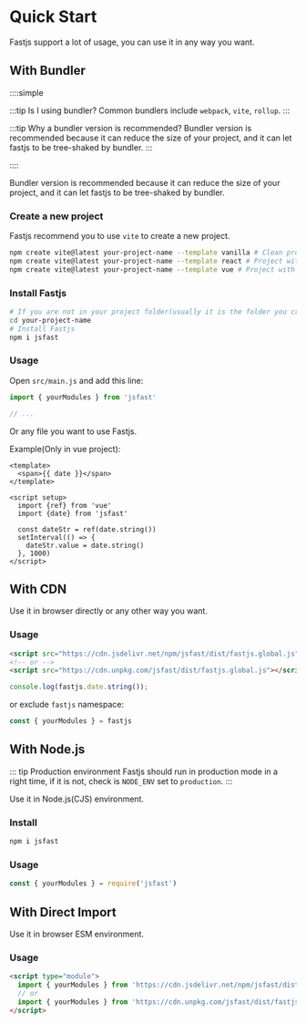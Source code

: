 # Quick Start

Fastjs support a lot of usage, you can use it in any way you want.

## With Bundler <Badge text="Recommended" />

::::simple

:::tip Is I using bundler?
Common bundlers include `webpack`, `vite`, `rollup`.
:::

:::tip Why a bundler version is recommended?
Bundler version is recommended because it can reduce the size of your project, and it can let fastjs to be tree-shaked by bundler.
:::

::::

Bundler version is recommended because it can reduce the size of your project,
and it can let fastjs to be tree-shaked by bundler.

### Create a new project

Fastjs recommend you to use `vite` to create a new project.

```bash
npm create vite@latest your-project-name --template vanilla # Clean project without any framework
npm create vite@latest your-project-name --template react # Project with React
npm create vite@latest your-project-name --template vue # Project with Vue
```

### Install Fastjs

```bash
# If you are not in your project folder(usually it is the folder you created by bundler), run this command first.
cd your-project-name
# Install Fastjs
npm i jsfast
```

### Usage

Open `src/main.js` and add this line:

```js
import { yourModules } from 'jsfast'

// ...
```

Or any file you want to use Fastjs.

Example(Only in vue project):

```vue
<template>
  <span>{{ date }}</span>
</template>

<script setup>
  import {ref} from 'vue'
  import {date} from 'jsfast'

  const dateStr = ref(date.string())
  setInterval(() => {
    dateStr.value = date.string()
  }, 1000)
</script>
```

## With CDN

Use it in browser directly or any other way you want.

### Usage

```html
<script src="https://cdn.jsdelivr.net/npm/jsfast/dist/fastjs.global.js"></script>
<!-- or -->
<script src="https://cdn.unpkg.com/jsfast/dist/fastjs.global.js"></script>
```

```js
console.log(fastjs.date.string());
```

or exclude `fastjs` namespace:

```js
const { yourModules } = fastjs
```

## With Node.js

::: tip Production environment
Fastjs should run in production mode in a right time, if it is not, check is `NODE_ENV` set to `production`.
::: 

Use it in Node.js(CJS) environment.

### Install

```bash
npm i jsfast
```

### Usage

```js
const { yourModules } = require('jsfast')
```

## With Direct Import

Use it in browser ESM environment.

### Usage

```html
<script type="module">
  import { yourModules } from 'https://cdn.jsdelivr.net/npm/jsfast/dist/fastjs.esm.js'
  // or
  import { yourModules } from 'https://cdn.unpkg.com/jsfast/dist/fastjs.esm.js'
</script>
```
